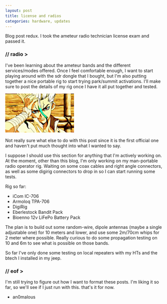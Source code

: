 ```yaml
---
layout: post
title: license and radios
categories: hardware, updates
---
```


Blog post redux. I took the ameteur radio technician license exam and passed it.

### // radio >

I've been learning about the ameteur bands and the different services/modes offered. Once I feel comfortable enough, I want to start playing around with the sdr dongle that I bought, but I'm also putting together a nice portable rig to start trying park/summit activations. I'll make sure to post the details of my rig once I have it all put together and tested.

![Senku](/images/senku.gif)

Not really sure what else to do with this post since it is the first official one and haven't put much thought into what I wanted to say.

I suppose I should use this section for anything that I'm actively working on. At the moment, other than this blog, I'm only working on my man-portable radio operator rig. Waiting on some coax cables and right angle connectors, as well as some digirig connectors to drop in so I can start running some tests.

Rig so far:

- iCom IC-706
- Armoloq TPA-706
- DigiRig
- Eberlestock Bandit Pack
- Bioenno 12v LiFePo Battery Pack

The plan is to build out some random-wire, dipole antennas (maybe a single adjustable one) for 10 meters and lower, and use some 2m/70cm whips for 2 meter where possible. Really curious to do some propagation testing on 10 and 6m to see what is possible on those bands.

So far I've only done some testing on local repeaters with my HTs and the btech I installed in my jeep.

### // eof >

I'm still trying to figure out how I want to format these posts. I'm liking it so far, so we'll see if I just run with this. that's it for now.

- an0malous
